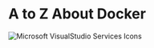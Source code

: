 # A to Z  About Docker
![Microsoft VisualStudio Services Icons](https://user-images.githubusercontent.com/98376417/191004417-d7410c6b-33ad-4fd5-8784-0c7f711cbbf7.png)
